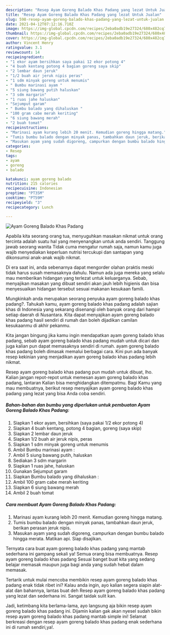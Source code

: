 ```yaml
---
description: "Resep Ayam Goreng Balado Khas Padang yang lezat Untuk Jualan"
title: "Resep Ayam Goreng Balado Khas Padang yang lezat Untuk Jualan"
slug: 598-resep-ayam-goreng-balado-khas-padang-yang-lezat-untuk-jualan
date: 2021-04-12T07:12:16.710Z
image: https://img-global.cpcdn.com/recipes/2eba0adb19e27324/680x482cq70/ayam-goreng-balado-khas-padang-foto-resep-utama.jpg
thumbnail: https://img-global.cpcdn.com/recipes/2eba0adb19e27324/680x482cq70/ayam-goreng-balado-khas-padang-foto-resep-utama.jpg
cover: https://img-global.cpcdn.com/recipes/2eba0adb19e27324/680x482cq70/ayam-goreng-balado-khas-padang-foto-resep-utama.jpg
author: Vincent Henry
ratingvalue: 3.1
reviewcount: 14
recipeingredient:
- "1 ekor ayam bersihkan saya pakai 12 ekor potong 4"
- "4 buah kentang potong 4 bagian goreng saya skip"
- "2 lembar daun jeruk"
- "1/2 buah air jeruk nipis peras"
- "1 sdm minyak goreng untuk menumis"
- " Bumbu marinasi ayam "
- "5 siung bawang putih haluskan"
- "3 sdm margarin"
- "1 ruas jahe haluskan"
- "Sejumput garam"
- " Bumbu balado yang dihaluskan "
- "100 gram cabe merah keriting"
- "6 siung bawang merah"
- "2 buah tomat"
recipeinstructions:
- "Marinasi ayam kurang lebih 20 menit. Kemudian goreng hingga matang."
- "Tumis bumbu balado dengan minyak panas, tambahkan daun jeruk, berikan perasan jeruk nipis."
- "Masukan ayam yang sudah digoreng, campurkan dengan bumbu balado hingga merata. Matikan api. Siap disajikan."
categories:
- Resep
tags:
- ayam
- goreng
- balado

katakunci: ayam goreng balado 
nutrition: 215 calories
recipecuisine: Indonesian
preptime: "PT35M"
cooktime: "PT59M"
recipeyield: "3"
recipecategory: Lunch

---
```



![Ayam Goreng Balado Khas Padang](https://img-global.cpcdn.com/recipes/2eba0adb19e27324/680x482cq70/ayam-goreng-balado-khas-padang-foto-resep-utama.jpg)

Apabila kita seorang orang tua, menyuguhkan masakan nikmat untuk orang tercinta adalah suatu hal yang menyenangkan untuk anda sendiri. Tanggung jawab seorang  wanita Tidak cuma mengatur rumah saja, namun kamu juga wajib menyediakan keperluan nutrisi tercukupi dan santapan yang dikonsumsi anak-anak wajib nikmat.

Di era  saat ini, anda sebenarnya dapat mengorder olahan praktis meski tidak harus susah memasaknya dahulu. Namun ada juga mereka yang selalu mau memberikan hidangan yang terlezat untuk keluarganya. Sebab, menyajikan masakan yang dibuat sendiri akan jauh lebih higienis dan bisa menyesuaikan hidangan tersebut sesuai makanan kesukaan famili. 



Mungkinkah anda merupakan seorang penyuka ayam goreng balado khas padang?. Tahukah kamu, ayam goreng balado khas padang adalah sajian khas di Indonesia yang sekarang disenangi oleh banyak orang dari hampir setiap daerah di Nusantara. Kita dapat menyajikan ayam goreng balado khas padang hasil sendiri di rumah dan boleh dijadikan camilan kesukaanmu di akhir pekanmu.

Kita jangan bingung jika kamu ingin mendapatkan ayam goreng balado khas padang, sebab ayam goreng balado khas padang mudah untuk dicari dan juga kalian pun dapat memasaknya sendiri di rumah. ayam goreng balado khas padang boleh dimasak memalui berbagai cara. Kini pun ada banyak resep kekinian yang menjadikan ayam goreng balado khas padang lebih nikmat.

Resep ayam goreng balado khas padang pun mudah untuk dibuat, lho. Kalian jangan repot-repot untuk memesan ayam goreng balado khas padang, lantaran Kalian bisa menghidangkan ditempatmu. Bagi Kamu yang mau membuatnya, berikut resep menyajikan ayam goreng balado khas padang yang lezat yang bisa Anda coba sendiri.

<!--inarticleads1-->

##### Bahan-bahan dan bumbu yang diperlukan untuk pembuatan Ayam Goreng Balado Khas Padang:

1. Siapkan 1 ekor ayam, bersihkan (saya pakai 1/2 ekor potong 4)
1. Siapkan 4 buah kentang, potong 4 bagian, goreng (saya skip)
1. Siapkan 2 lembar daun jeruk
1. Siapkan 1/2 buah air jeruk nipis, peras
1. Siapkan 1 sdm minyak goreng untuk menumis
1. Ambil  Bumbu marinasi ayam :
1. Ambil 5 siung bawang putih, haluskan
1. Sediakan 3 sdm margarin
1. Siapkan 1 ruas jahe, haluskan
1. Gunakan Sejumput garam
1. Siapkan  Bumbu balado yang dihaluskan :
1. Ambil 100 gram cabe merah keriting
1. Siapkan 6 siung bawang merah
1. Ambil 2 buah tomat




<!--inarticleads2-->

##### Cara membuat Ayam Goreng Balado Khas Padang:

1. Marinasi ayam kurang lebih 20 menit. Kemudian goreng hingga matang.
1. Tumis bumbu balado dengan minyak panas, tambahkan daun jeruk, berikan perasan jeruk nipis.
1. Masukan ayam yang sudah digoreng, campurkan dengan bumbu balado hingga merata. Matikan api. Siap disajikan.




Ternyata cara buat ayam goreng balado khas padang yang mantab sederhana ini gampang sekali ya! Semua orang bisa membuatnya. Resep ayam goreng balado khas padang Sesuai banget buat kita yang sedang belajar memasak maupun juga bagi anda yang sudah hebat dalam memasak.

Tertarik untuk mulai mencoba membikin resep ayam goreng balado khas padang enak tidak ribet ini? Kalau anda ingin, ayo kalian segera siapin alat-alat dan bahannya, lantas buat deh Resep ayam goreng balado khas padang yang lezat dan sederhana ini. Sangat taidak sulit kan. 

Jadi, ketimbang kita berlama-lama, ayo langsung aja bikin resep ayam goreng balado khas padang ini. Dijamin kalian gak akan nyesel sudah bikin resep ayam goreng balado khas padang mantab simple ini! Selamat berkreasi dengan resep ayam goreng balado khas padang enak sederhana ini di rumah sendiri,ya!.

